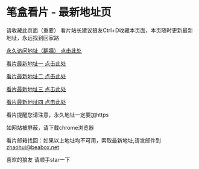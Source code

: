 # 笔盒看片 - 最新地址页

请收藏此页面（重要）
看片站长建议狼友Ctrl+D收藏本页面，本页随时更新最新地址，永远找到回家路

[永久访问地址（翻牆） 点击此处](https://beabox.net/)

[看片最新地址一 点击此处](https://oyq3r3vr3zl.shop)

[看片最新地址二 点击此处](https://h0baofq26tri.wiki)

[看片最新地址三 点击此处](https://e6jvq62d396.wiki)

[看片最新地址四 点击此处](https://e6jvq62d396.wiki)

看片提醒您请注意，永久地址一定要加https

如网站被屏蔽，请下载chrome浏览器

看片邮箱找回：如果以上地址均不可用，索取最新地址,请发邮件到 zhaohui@beabox.net

喜欢的狼友 请顺手star一下